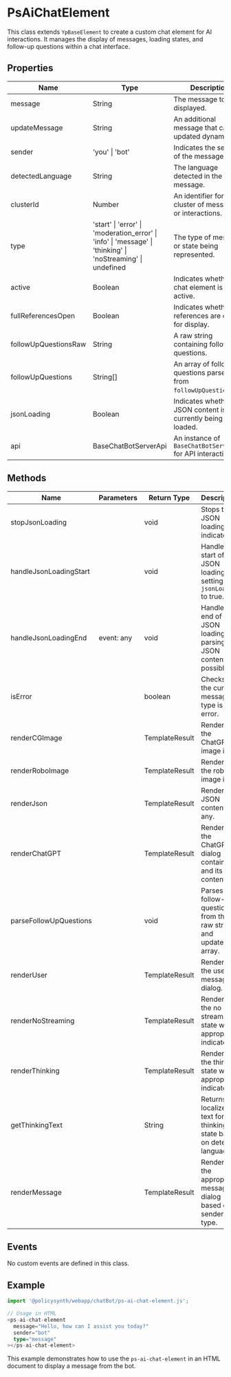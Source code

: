 # PsAiChatElement

This class extends `YpBaseElement` to create a custom chat element for AI interactions. It manages the display of messages, loading states, and follow-up questions within a chat interface.

## Properties

| Name                  | Type                                              | Description                                                                 |
|-----------------------|---------------------------------------------------|-----------------------------------------------------------------------------|
| message               | String                                            | The message to be displayed.                                                |
| updateMessage         | String                                            | An additional message that can be updated dynamically.                      |
| sender                | 'you' \| 'bot'                                    | Indicates the sender of the message.                                        |
| detectedLanguage      | String                                            | The language detected in the message.                                       |
| clusterId             | Number                                            | An identifier for the cluster of messages or interactions.                   |
| type                  | 'start' \| 'error' \| 'moderation_error' \| 'info' \| 'message' \| 'thinking' \| 'noStreaming' \| undefined | The type of message or state being represented.                             |
| active                | Boolean                                           | Indicates whether the chat element is active.                               |
| fullReferencesOpen    | Boolean                                           | Indicates whether full references are open for display.                     |
| followUpQuestionsRaw  | String                                            | A raw string containing follow-up questions.                                |
| followUpQuestions     | String[]                                          | An array of follow-up questions parsed from `followUpQuestionsRaw`.         |
| jsonLoading           | Boolean                                           | Indicates whether JSON content is currently being loaded.                   |
| api                   | BaseChatBotServerApi                              | An instance of `BaseChatBotServerApi` for API interactions.                 |

## Methods

| Name                    | Parameters | Return Type | Description                                                                 |
|-------------------------|------------|-------------|-----------------------------------------------------------------------------|
| stopJsonLoading         |            | void        | Stops the JSON loading indicator.                                           |
| handleJsonLoadingStart  |            | void        | Handles the start of JSON loading, setting `jsonLoading` to true.           |
| handleJsonLoadingEnd    | event: any | void        | Handles the end of JSON loading, parsing the JSON content if possible.      |
| isError                 |            | boolean     | Checks if the current message type is an error.                             |
| renderCGImage           |            | TemplateResult | Renders the ChatGPT image icon.                                           |
| renderRoboImage         |            | TemplateResult | Renders the robot image icon.                                             |
| renderJson              |            | TemplateResult | Renders JSON content, if any.                                             |
| renderChatGPT           |            | TemplateResult | Renders the ChatGPT dialog container and its content.                     |
| parseFollowUpQuestions  |            | void        | Parses follow-up questions from the raw string and updates the array.       |
| renderUser              |            | TemplateResult | Renders the user's message dialog.                                        |
| renderNoStreaming       |            | TemplateResult | Renders the no streaming state with appropriate indicators.               |
| renderThinking          |            | TemplateResult | Renders the thinking state with appropriate indicators.                   |
| getThinkingText         |            | String      | Returns the localized text for the thinking state based on detected language. |
| renderMessage           |            | TemplateResult | Renders the appropriate message dialog based on sender and type.          |

## Events

No custom events are defined in this class.

## Example

```typescript
import '@policysynth/webapp/chatBot/ps-ai-chat-element.js';

// Usage in HTML
<ps-ai-chat-element
  message="Hello, how can I assist you today?"
  sender="bot"
  type="message"
></ps-ai-chat-element>
```

This example demonstrates how to use the `ps-ai-chat-element` in an HTML document to display a message from the bot.